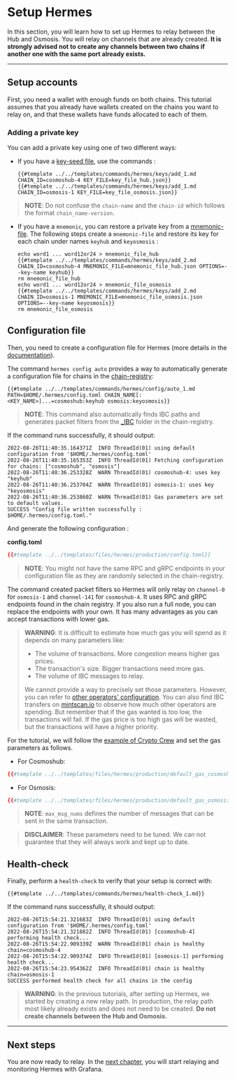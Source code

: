 # Setup Hermes

In this section, you will learn how to set up Hermes to relay between the Hub and Osmosis. You will relay on channels that are already created. **It is strongly advised not to create any channels between two chains if another one with the same port already exists.**

---

## Setup accounts

First, you need a wallet with enough funds on both chains. This tutorial assumes that you already have wallets created on the chains you want to relay on, and that these wallets have funds allocated to each of them.

### Adding a private key

You can add a private key using one of two different ways:

- If you have a [key-seed file](../../documentation/commands/keys/index.md#key-seed-file-private-key), use the commands :
    ```shell
    {{#template ../../templates/commands/hermes/keys/add_1.md CHAIN_ID=cosmoshub-4 KEY_FILE=key_file_hub.json}}
    {{#template ../../templates/commands/hermes/keys/add_1.md CHAIN_ID=osmosis-1 KEY_FILE=key_file_osmosis.json}}
    ```
>__NOTE__: Do not confuse the `chain-name` and the `chain-id` which follows the format `chain_name-version`.

- If you have a `mnemonic`, you can restore a private key from a [mnemonic-file](../../documentation/commands/keys/index.md#restore-a-private-key-to-A_CHAIN_ID-from-a-mnemonic). The following steps create a `mnemonic-file` and restore its key for each chain under names `keyhub` and `keyosmosis` :
    ```shell
    echo word1 ... word12or24 > mnemonic_file_hub
    {{#template ../../templates/commands/hermes/keys/add_2.md CHAIN_ID=cosmoshub-4 MNEMONIC_FILE=mnemonic_file_hub.json OPTIONS=--key-name keyhub}}
    rm mnemonic_file_hub
    echo word1 ... word12or24 > mnemonic_file_osmosis
    {{#template ../../templates/commands/hermes/keys/add_2.md CHAIN_ID=osmosis-1 MNEMONIC_FILE=mnemonic_file_osmosis.json OPTIONS=--key-name keyosmosis}}
    rm mnemonic_file_osmosis
    ``` 

## Configuration file

Then, you need to create a configuration file for Hermes (more details in the [documentation](../../documentation/configuration/index.md)). 

The command `hermes config auto` provides a way to automatically generate a configuration file for chains in the [chain-registry](https://github.com/cosmos/chain-registry):

```shell
{{#template ../../templates/commands/hermes/config/auto_1.md PATH=$HOME/.hermes/config.toml CHAIN_NAME[:<KEY_NAME>]...=cosmoshub:keyhub osmosis:keyosmosis}}
```
>__NOTE__: This command also automatically finds IBC paths and generates packet filters from the [_IBC](https://github.com/cosmos/chain-registry/tree/master/_IBC) folder in the chain-registry.

If the command runs successfully, it should output:
```
2022-08-26T11:40:35.164371Z  INFO ThreadId(01) using default configuration from '$HOME/.hermes/config.toml'
2022-08-26T11:40:35.165353Z  INFO ThreadId(01) Fetching configuration for chains: ["cosmoshub", "osmosis"]
2022-08-26T11:40:36.253328Z  WARN ThreadId(01) cosmoshub-4: uses key "keyhub"
2022-08-26T11:40:36.253704Z  WARN ThreadId(01) osmosis-1: uses key "keyosmosis"
2022-08-26T11:40:36.253860Z  WARN ThreadId(01) Gas parameters are set to default values.
SUCCESS "Config file written successfully : $HOME/.hermes/config.toml."
```
And generate the following configuration : 

__config.toml__
```toml
{{#template ../../templates/files/hermes/production/config.toml}}
```
>__NOTE__: You might not have the same RPC and gRPC endpoints in your configuration file as they are randomly selected in the chain-registry.

The command created packet filters so Hermes will only relay on `channel-0` for `osmosis-1` and `channel-141` for `cosmoshub-4`. It uses RPC and gRPC endpoints found in the chain registry. If you also run a full node, you can replace the endpoints with your own. It has many advantages as you can accept transactions with lower gas.

>__WARNING__: It is difficult to estimate how much gas you will spend as it depends on many parameters like:
> - The volume of transactions. More congestion means higher gas prices.
> - The transaction's size. Bigger transactions need more gas. 
> - The volume of IBC messages to relay.
> 
> We cannot provide a way to precisely set those parameters. However, you can refer to [other operators' configuration](https://github.com/informalsystems/ibc-rs/discussions/2472#discussioncomment-3331695). You can also find IBC transfers on [mintscan.io](https://www.mintscan.io/cosmos/txs) to observe how much other operators are spending. But remember that if the gas wanted is too low, the transactions will fail. If the gas price is too high gas will be wasted, but the transactions will have a higher priority. 

For the tutorial, we will follow the [example of Crypto Crew](https://github.com/notional-labs/notional/blob/master/relaying/hermes/all-ibc.toml) and set the gas parameters as follows.

- For Cosmoshub:
```toml
{{#template ../../templates/files/hermes/production/default_gas_cosmoshub.toml}}
```

- For Osmosis:
```toml
{{#template ../../templates/files/hermes/production/default_gas_osmosis.toml}}
```

>__NOTE__: `max_msg_nums` defines the number of messages that can be sent in the same transaction. 

>__DISCLAIMER__: These parameters need to be tuned. We can not guarantee that they will always work and kept up to date.

## Health-check

Finally, perform a `health-check` to verify that your setup is correct with:
```shell
{{#template ../../templates/commands/hermes/health-check_1.md}}
``` 

If the command runs successfully, it should output:
```
2022-08-26T15:54:21.321683Z  INFO ThreadId(01) using default configuration from '$HOME/.hermes/config.toml'
2022-08-26T15:54:21.321882Z  INFO ThreadId(01) [cosmoshub-4] performing health check...
2022-08-26T15:54:22.909339Z  WARN ThreadId(01) chain is healthy chain=cosmoshub-4
2022-08-26T15:54:22.909374Z  INFO ThreadId(01) [osmosis-1] performing health check...
2022-08-26T15:54:23.954362Z  INFO ThreadId(01) chain is healthy chain=osmosis-1
SUCCESS performed health check for all chains in the config
```

>__WARNING__: In the previous tutorials, after setting up Hermes, we started by creating a new relay path. In production, the relay path most likely already exists and does not need to be created. **Do not create channels between the Hub and Osmosis.**

---

## Next steps

You are now ready to relay. In the [next chapter](./start-relaying.md), you will start relaying and monitoring Hermes with Grafana.
